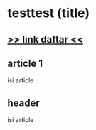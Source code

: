 # testtest (title)

## [>> link daftar <<](https://www.youtube.com/watch?v=KmGZPpUm1lk)

article 1
---------

isi article

header
------

isi article
